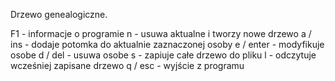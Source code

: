 Drzewo genealogiczne.

F1			- informacje o programie
n			- usuwa aktualne i tworzy nowe drzewo
a / ins		- dodaje potomka do aktualnie zaznaczonej osoby
e / enter	- modyfikuje osobe
d / del		- usuwa osobe
s			- zapiuje całe drzewo do pliku
l			- odczytuje wcześniej zapisane drzewo
q / esc		- wyjście z programu
